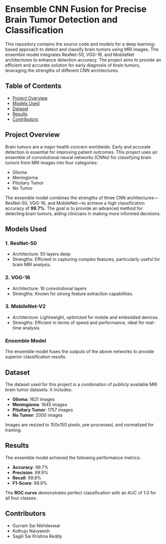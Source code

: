 # Ensemble CNN Fusion for Precise Brain Tumor Detection and Classification

This repository contains the source code and models for a deep learning-based approach to detect and classify brain tumors using MRI images. The ensemble model integrates ResNet-50, VGG-16, and MobileNet architectures to enhance detection accuracy. The project aims to provide an efficient and accurate solution for early diagnosis of brain tumors, leveraging the strengths of different CNN architectures.

## Table of Contents
- [Project Overview](#project-overview)
- [Models Used](#models-used)
- [Dataset](#dataset)
- [Results](#results)
- [Contributors](#contributors)

## Project Overview

Brain tumors are a major health concern worldwide. Early and accurate detection is essential for improving patient outcomes. This project uses an ensemble of convolutional neural networks (CNNs) for classifying brain tumors from MRI images into four categories:
- Glioma
- Meningioma
- Pituitary Tumor
- No Tumor

The ensemble model combines the strengths of three CNN architectures—ResNet-50, VGG-16, and MobileNet—to achieve a high classification accuracy of **99.7%**. The goal is to provide an advanced method for detecting brain tumors, aiding clinicians in making more informed decisions.

## Models Used

### 1. ResNet-50
- Architecture: 50 layers deep
- Strengths: Efficient in capturing complex features, particularly useful for brain MRI analysis.

### 2. VGG-16
- Architecture: 16 convolutional layers
- Strengths: Known for strong feature extraction capabilities.

### 3. MobileNet-V2
- Architecture: Lightweight, optimized for mobile and embedded devices.
- Strengths: Efficient in terms of speed and performance, ideal for real-time analysis.

### Ensemble Model
The ensemble model fuses the outputs of the above networks to provide superior classification results.

## Dataset

The dataset used for this project is a combination of publicly available MRI brain tumor datasets. It includes:
- **Glioma**: 1621 images
- **Meningioma**: 1645 images
- **Pituitary Tumor**: 1757 images
- **No Tumor**: 2000 images

Images are resized to 150x150 pixels, pre-processed, and normalized for training.

## Results

The ensemble model achieved the following performance metrics:
- **Accuracy**: 99.7%
- **Precision**: 99.9%
- **Recall**: 99.8%
- **F1-Score**: 99.9%

The **ROC curve** demonstrates perfect classification with an AUC of 1.0 for all four classes.

## Contributors

- Gurram Sai Nikhileswar
- Kothuju Navyeesh
- Sagili Sai Krishna Reddy
